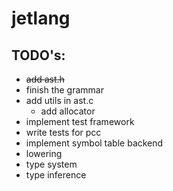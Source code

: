 # jetlang

## TODO's:

- ~~add ast.h~~
- finish the grammar
- add utils in ast.c
    - add allocator
- implement test framework
- write tests for pcc
- implement symbol table backend
- lowering
- type system
- type inference
